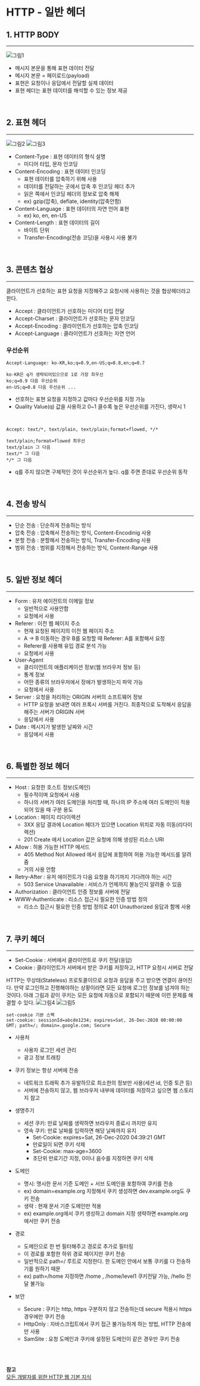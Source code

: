 # HTTP - 일반 헤더


## 1. HTTP BODY
---
![그림1](https://github.com/backtony/blog-code/blob/master/http/img/5/5-1.PNG?raw=true)

+ 메시지 본문을 통해 표현 데이터 전달
+ 메시지 본문 = 페이로드(payload)
+ 표현은 요청이나 응답에서 전달할 실제 데이터
+ 표현 헤더는 표현 데이터를 해석할 수 있는 정보 제공

<br>

## 2. 표현 헤더
---
![그림2](https://github.com/backtony/blog-code/blob/master/http/img/5/5-2.PNG?raw=true)
![그림3](https://github.com/backtony/blog-code/blob/master/http/img/5/5-3.PNG?raw=true)

+ Content-Type : 표현 데이터의 형식 설명
    - 미디어 타입, 문자 인코딩
+ Content-Encoding : 표현 데이터 인코딩
    - 표현 데이터를 압축하기 위해 사용
    - 데이터를 전달하는 곳에서 압축 후 인코딩 헤더 추가
    - 읽은 쪽에서 인코딩 헤더의 정보로 압축 해제
    - ex) gzip(압축), deflate, identity(압축안함)
+ Content-Language : 표현 데이터의 자연 언어 표현
    - ex) ko, en, en-US
+ Content-Length : 표현 데이터의 길이
    - 바이트 단위
    - Transfer-Encoding(전송 코딩)을 사용시 사용 불가


<br>

## 3. 콘텐츠 협상
---
클라이언트가 선호하는 표현 요청을 지정해주고 요청시에 사용하는 것을 협상헤더라고 한다.
+ Accept : 클라이언트가 선호하는 미디어 타입 전달
+ Accept-Charset : 클라이언트가 선호하는 문자 인코딩
+ Accept-Encoding : 클라이언트가 선호하는 압축 인코딩
+ Accept-Language : 클라이언트가 선호하는 자연 언어

### 우선순위
```
Accept-Language: ko-KR,ko;q=0.9,en-US;q=0.8,en;q=0.7

ko-KR은 q가 생략되어있으므로 1로 가장 최우선
ko;q=0.9 다음 우선순위
en-US;q=0.8 다음 우선순위 ...
```
+ 선호하는 표현 요청을 지정하고 값마다 우선순위를 지정 가능
+ Quality Value(q) 값을 사용하고 0~1 클수록 높은 우선순위를 가진다, 생략시 1

<br>

```
Accept: text/*, text/plain, text/plain;format=flowed, */*

text/plain;format=flowed 최우선
text/plain 그 다음
text/* 그 다음 
*/* 그 다음
```
+ q를 주지 않으면 구체적인 것이 우선순위가 높다. q를 주면 준대로 우선순위 동작

<br>

## 4. 전송 방식
---
+ 단순 전송 : 단순하게 전송하는 방식
+ 압축 전송 : 압축해서 전송하는 방식, Content-Encodinig 사용
+ 분할 전송 : 분할해서 전송하는 방식, Transfer-Encoding 사용
+ 범위 전송 : 범위를 지정해서 전송하는 방식, Content-Range 사용

<br>

## 5. 일반 정보 헤더
---
+ Form : 유저 에이전트의 이메일 정보
    - 일반적으로 사용안함
    - 요청에서 사용
+ Referer : 이전 웹 페이지 주소
    - 현재 요청된 페이지의 이전 웹 페이지 주소
    - A -> B 이동하는 경우 B를 요청할 때 Referer: A를 포함해서 요청
    - Referer를 사용해 유입 경로 분석 가능
    - 요청에서 사용
+ User-Agent
    - 클리이언트의 애플리케이션 정보(웹 브라우저 정보 등)
    - 통계 정보
    - 어떤 종류의 브라우저에서 장애가 발생하는지 파악 가능
    - 요청에서 사용
+ Server : 요청을 처리하는 ORIGIN 서버의 소프트웨어 정보
    - HTTP 요청을 보내면 여러 프록시 서버를 거친다. 최종적으로 도착해서 응답을 해주는 서버가 ORIGIN 서버
    - 응답에서 사용
+ Date : 메시지가 발생한 날짜와 시간
    - 응답에서 사용

<br>

## 6. 특별한 정보 헤더
---
+ Host : 요청한 호스트 정보(도메인)
    - 필수적이며 요청에서 사용
    - 하나의 서버가 여러 도메인을 처리할 때, 하나의 IP 주소에 여러 도메인이 적용되어 있을 때 구분 용도
+ Location : 페이지 리다이렉션
    - 3XX 응답 결과에 Location 헤더가 있으면 Location 위치로 자동 이동(리다이렉션)
    - 201 Create 에서 Location 값은 요청에 의해 생성된 리소스 URI
+ Allow : 허용 가능한 HTTP 메서드
    - 405 Method Not Allowed 에서 응답에 포함하여 허용 가능한 메서드를 알려줌
    - 거의 사용 안함
+ Retry-After : 유저 에이전트가 다음 요청을 하기까지 기다려야 하는 시간
    - 503 Service Unavailable : 서비스가 언제까지 불능인지 알려줄 수 있음
+ Authorization : 클라이언트 인증 정보를 서버에 전달
+ WWW-Authenticate : 리소스 접근시 필요한 인증 방법 정의
    - 리소스 접근시 필요한 인증 방법 정의로 401 Unauthorized 응답과 함께 사용

<br>

## 7. 쿠키 헤더
---
+ Set-Cookie : 서버에서 클라이언트로 쿠키 전달(응답)
+ Cookie : 클라이언트가 서버에서 받은 쿠키를 저장하고, HTTP 요청시 서버로 전달


HTTP는 무상태(Stateless) 프로토콜이므로 요청과 응답을 주고 받으면 연결이 끊어진다. 만약 로그인하고 진행해야하는 상황이라면 모든 요청에 로그인 정보를 넘겨야 하는 것이다. 아래 그림과 같이 쿠키는 모든 요청에 자동으로 포함되기 때문에 이런 문제를 해결할 수 있다.
![그림4](https://github.com/backtony/blog-code/blob/master/http/img/5/5-4.PNG?raw=true)
![그림5](https://github.com/backtony/blog-code/blob/master/http/img/5/5-5.PNG?raw=true)

```
set-cookie 기본 스펙
set-cookie: sessionId=abcde1234; expires=Sat, 26-Dec-2020 00:00:00 GMT; path=/; domain=.google.com; Secure
```

+ 사용처
    - 사용자 로그인 세션 관리
    - 광고 정보 트래킹
+ 쿠키 정보는 항상 서버에 전송
    - 네트워크 트래픽 추가 유발하므로 최소한의 정보만 사용(세션 id, 인증 토큰 등)
    - 서버에 전송하지 않고, 웹 브라우저 내부에 데이터를 저장하고 싶으면 웹 스토리지 참고
+ 생명주기
    - 세션 쿠키: 만료 날짜를 생략하면 브라우저 종료시 까지만 유지
    - 영속 쿠키: 만료 날짜를 입력하면 해당 날짜까지 유지
        - Set-Cookie: expires=Sat, 26-Dec-2020 04:39:21 GMT
        - 만료일이 되면 쿠키 삭제
        - Set-Cookie: max-age=3600 
        - 초단위 만료기간 지정, 0이나 음수를 지정하면 쿠키 삭제
    
+ 도메인
    - 명시: 명시한 문서 기준 도메인 + 서브 도메인을 포함하여 쿠키를 전송
    - ex) domain=example.org 지정해서 쿠키 생성하면 dev.example.org도 쿠키 전송
    - 생략 : 현재 문서 기준 도메인만 적용
    - ex) example.org에서 쿠키 생성하고 domain 지정 생략하면 example.org 에서만 쿠키 전송
+ 경로
    - 도메인으로 한 번 필터해주고 경로로 추가로 필터링
    - 이 경로를 포함한 하위 경로 페이지만 쿠키 전송
    - 일반적으로 path=/ 루트로 지정한다. 한 도메인 안에서 보통 쿠키를 다 전송하기를 원하기 때문
    - ex) path=/home 지정하면 /home , /home/level1 쿠키전달 가능, /hello 전달 불가능
+ 보안
    - Secure : 쿠키는 http, https 구분하지 않고 전송하는데 secure 적용시 https 경우에만 쿠키 전송
    - HttpOnly : 자바스크립트에서 쿠키 접근 불가능하게 하는 방법, HTTP 전송에만 사용
    - SamSite : 요청 도메인과 쿠키에 설정된 도메인이 같은 경우만 쿠키 전송










<Br><Br>

__참고__  
<a href="https://www.inflearn.com/course/http-%EC%9B%B9-%EB%84%A4%ED%8A%B8%EC%9B%8C%ED%81%AC#" target="_blank"> 모든 개발자를 위한 HTTP 웹 기본 지식</a>   


